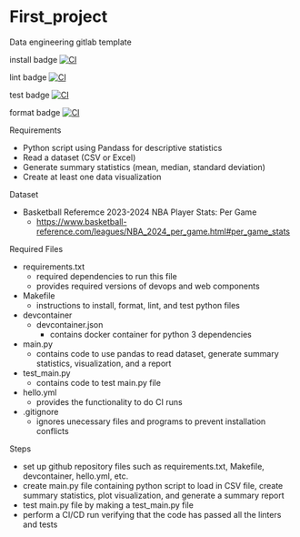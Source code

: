 # First_project
Data engineering gitlab template

install badge
[![CI](https://github.com/nogibjj/First_project/actions/workflows/install.yml/badge.svg)](https://github.com/nogibjj/First_project/actions/workflows/install.yml)

lint badge
[![CI](https://github.com/nogibjj/First_project/actions/workflows/lint.yml/badge.svg)](https://github.com/nogibjj/First_project/actions/workflows/lint.yml)

test badge
[![CI](https://github.com/nogibjj/First_project/actions/workflows/test.yml/badge.svg)](https://github.com/nogibjj/First_project/actions/workflows/test.yml)

format badge
[![CI](https://github.com/nogibjj/First_project/actions/workflows/format.yml/badge.svg)](https://github.com/nogibjj/First_project/actions/workflows/format.yml)


Requirements

- Python script using Pandass for descriptive statistics
- Read a dataset (CSV or Excel)
- Generate summary statistics (mean, median, standard deviation)
- Create at least one data visualization

Dataset
- Basketball Referemce 2023-2024 NBA Player Stats: Per Game
    - https://www.basketball-reference.com/leagues/NBA_2024_per_game.html#per_game_stats

Required Files

- requirements.txt
    - required dependencies to run this file
    - provides required versions of devops and web components
- Makefile
    - instructions to install, format, lint, and test python files
- devcontainer
    - devcontainer.json
        - contains docker container for python 3 dependencies
- main.py
    - contains code to use pandas to read dataset, generate summary statistics, visualization, and a report
- test_main.py
    - contains code to test main.py file
- hello.yml
    - provides the functionality to do CI runs
- .gitignore
    - ignores unecessary files and programs to prevent installation conflicts

Steps
- set up github repository files such as requirements.txt, Makefile, devcontainer, hello.yml, etc.
- create main.py file containing python script to load in CSV file, create summary statistics, plot visualization, and generate a summary report
- test main.py file by making a test_main.py file
- perform a CI/CD run verifying that the code has passed all the linters and tests